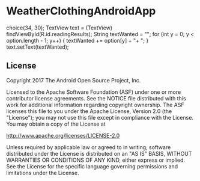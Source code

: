 # WeatherClothingAndroidApp

choice(34, 30);
                TextView text = (TextView) findViewById(R.id.readingResults);
                String textWanted = "";
                for (int y = 0; y < option.length - 1; y++) {
                    textWanted +=  option[y] + "+ ";
                }
                text.setText(textWanted);

License
-------

Copyright 2017 The Android Open Source Project, Inc.

Licensed to the Apache Software Foundation (ASF) under one or more contributor
license agreements.  See the NOTICE file distributed with this work for
additional information regarding copyright ownership.  The ASF licenses this
file to you under the Apache License, Version 2.0 (the "License"); you may not
use this file except in compliance with the License.  You may obtain a copy of
the License at

http://www.apache.org/licenses/LICENSE-2.0

Unless required by applicable law or agreed to in writing, software
distributed under the License is distributed on an "AS IS" BASIS, WITHOUT
WARRANTIES OR CONDITIONS OF ANY KIND, either express or implied.  See the
License for the specific language governing permissions and limitations under
the License.